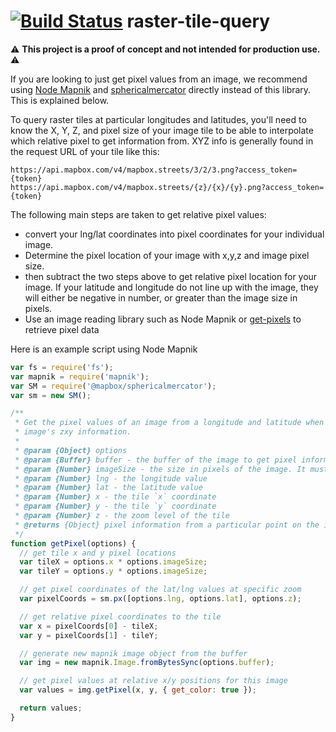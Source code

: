 [![Build Status](https://travis-ci.org/mapbox/raster-tile-query.svg?branch=master)](https://travis-ci.org/mapbox/raster-tile-query)
raster-tile-query
=================

:warning: **This project is a proof of concept and not intended for production use.** :warning:

If you are looking to just get pixel values from an image, we recommend using [Node Mapnik](http://mapnik.org/documentation/node-mapnik/) and [sphericalmercator](https://github.com/mapbox/sphericalmercator) directly instead of this library. This is explained below.

To query raster tiles at particular longitudes and latitudes, you'll need to know the X, Y, Z, and pixel size of your image tile to be able to interpolate which relative pixel to get information from. XYZ info is generally found in the request URL of your tile like this:

```
https://api.mapbox.com/v4/mapbox.streets/3/2/3.png?access_token={token}
https://api.mapbox.com/v4/mapbox.streets/{z}/{x}/{y}.png?access_token={token}
```

The following main steps are taken to get relative pixel values:

* convert your lng/lat coordinates into pixel coordinates for your individual image.
* Determine the pixel location of your image with x,y,z and image pixel size.
* then subtract the two steps above to get relative pixel location for your image. If your latitude and longitude do not line up with the image, they will either be negative in number, or greater than the image size in pixels.
* Use an image reading library such as Node Mapnik or [get-pixels](https://www.npmjs.com/package/get-pixels) to retrieve pixel data

Here is an example script using Node Mapnik

```JavaScript
var fs = require('fs');
var mapnik = require('mapnik');
var SM = require('@mapbox/sphericalmercator');
var sm = new SM();

/**
 * Get the pixel values of an image from a longitude and latitude when proviiding the
 * image's zxy information.
 *
 * @param {Object} options
 * @param {Buffer} buffer - the buffer of the image to get pixel information from
 * @param {Number} imageSize - the size in pixels of the image. It must be square. Typical values are 256 or 512
 * @param {Number} lng - the longitude value
 * @param {Number} lat - the latitude value
 * @param {Number} x - the tile `x` coordinate
 * @param {Number} y - the tile `y` coordinate
 * @param {Number} z - the zoom level of the tile
 * @returns {Object} pixel information from a particular point on the image
 */
function getPixel(options) {
  // get tile x and y pixel locations
  var tileX = options.x * options.imageSize;
  var tileY = options.y * options.imageSize;

  // get pixel coordinates of the lat/lng values at specific zoom
  var pixelCoords = sm.px([options.lng, options.lat], options.z);

  // get relative pixel coordinates to the tile
  var x = pixelCoords[0] - tileX;
  var y = pixelCoords[1] - tileY;

  // generate new mapnik image object from the buffer
  var img = new mapnik.Image.fromBytesSync(options.buffer);

  // get pixel values at relative x/y positions for this image
  var values = img.getPixel(x, y, { get_color: true });

  return values;
}
```
